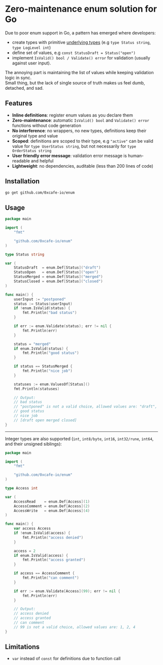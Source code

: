 # Zero-maintenance enum solution for Go

Due to poor enum support in Go, a pattern has emerged where developers:

- create types with primitive [underlying types](https://go.dev/ref/spec#Underlying_types) (e.g `type Status string`,
  `type LogLevel int`)
- define set of values, e.g `const StatusDraft = Status("open")`
- implement `IsValid() bool / Validate() error` for validation (usually against user input).

The annoying part is maintaining the list of values while keeping validation logic in sync.  
Small thing, but the lack of single source of truth makes us feel dumb, detached, and sad.

## Features

- **Inline definitions**: register enum values as you declare them
- **Zero-maintenance**: automatic `IsValid() bool` and `Validate() error` functions without code generation
- **No interference**: no wrappers, no new types, definitions keep their original type and value
- **Scoped**: definitions are scoped to their type, e.g `"active"` can be valid value for `type UserStatus string`, but
  not
  necessarily for `type OrderStatus string`
- **User friendly error message**: validation error message is human-readable and helpful
- **Lightweight**: no dependencies, auditable (less than 200 lines of code)

## Installation

```bash
go get github.com/0xcafe-io/enum
```

## Usage

```go
package main

import (
	"fmt"

	"github.com/0xcafe-io/enum"
)

type Status string

var (
	StatusDraft  = enum.Def[Status]("draft")
	StatusOpen   = enum.Def[Status]("open")
	StatusMerged = enum.Def[Status]("merged")
	StatusClosed = enum.Def[Status]("closed")
)

func main() {
	userInput := "postponed"
	status := Status(userInput)
	if !enum.IsValid(status) {
		fmt.Println("bad status")
	}

	if err := enum.Validate(status); err != nil {
		fmt.Println(err)
	}

	status = "merged"
	if enum.IsValid(status) {
		fmt.Println("good status")
	}

	if status == StatusMerged {
		fmt.Println("nice job")
	}

	statuses := enum.ValuesOf[Status]()
	fmt.Println(statuses)

	// Output:
	// bad status
	// "postponed" is not a valid choice, allowed values are: "draft", "open", "merged", "closed"
	// good status
	// nice job
	// [draft open merged closed]
}
```

---

Integer types are also supported (`int`, `int8/byte`, `int16`, `int32/rune`, `int64`, and their unsigned siblings):

```go
package main

import (
	"fmt"

	"github.com/0xcafe-io/enum"
)

type Access int

var (
	AccessRead    = enum.Def[Access](1)
	AccessComment = enum.Def[Access](2)
	AccessWrite   = enum.Def[Access](4)
)

func main() {
	var access Access
	if !enum.IsValid(access) {
		fmt.Println("access denied")
	}

	access = 2
	if enum.IsValid(access) {
		fmt.Println("access granted")
	}

	if access == AccessComment {
		fmt.Println("can comment")
	}

	if err := enum.Validate[Access](99); err != nil {
		fmt.Println(err)
	}

	// Output:
	// access denied
	// access granted
	// can comment
	// 99 is not a valid choice, allowed values are: 1, 2, 4
}
```

## Limitations

- `var` instead of `const` for definitions due to function call
